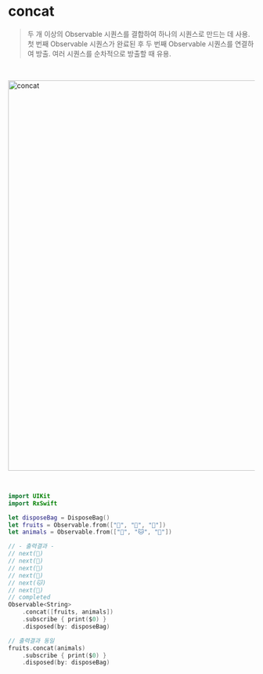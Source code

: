 concat
======

> 두 개 이상의 Observable 시퀀스를 결합하여 하나의 시퀀스로 만드는 데 사용.  
> 첫 번째 Observable 시퀀스가 완료된 후 두 번째 Observable 시퀀스를 연결하여 방출.
> 여러 시퀀스를 순차적으로 방출할 때 유용.  

&nbsp;

<img width="796" alt="concat" src="https://github.com/user-attachments/assets/7460893c-9f5a-4486-affd-f0faf5ee9fa1">


&nbsp;

```swift
import UIKit
import RxSwift

let disposeBag = DisposeBag()
let fruits = Observable.from(["🍏", "🍎", "🥝"])
let animals = Observable.from(["🐶", "🐱", "🐹"])

// - 출력결과 -
// next(🍏)
// next(🍎)
// next(🥝)
// next(🐶)
// next(🐱)
// next(🐹)
// completed
Observable<String>
    .concat([fruits, animals])
    .subscribe { print($0) }
    .disposed(by: disposeBag)

// 출력결과 동일
fruits.concat(animals)
    .subscribe { print($0) }
    .disposed(by: disposeBag)
```
